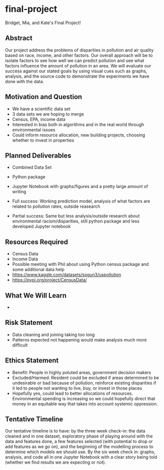 # final-project
 Bridget, Mia, and Kate's Final Project! 

## Abstract

Our project address the problems of disparities in pollution and air quality based on race, income, and other factors. Our overall approach will be to isolate factors to see how well we can predict pollution and see what factors influence the amount of pollution in an area. We will evaluate our success against our stated goals by using visual cues such as graphs, analysis, and the source code to demonstrate the experiments we have done with the data. 


## Motivation and Question

- We have a scientific data set 
- 3 data sets we are hoping to merge 
- Census, EPA, income data
- Interested in bias both in algorithms and in the real world through environmental issues 
- Could inform resource allocation, new building projects, choosing whether to invest in properties

## Planned Deliverables

- Combined Data Set
- Python package 
- Jupyter Notebook with graphs/figures and a pretty large amount of writing 

- Full success: Working prediction model, analysis of what factors are related to pollution rates, outside reasearch
- Partial success: Same but less analysis/outside research about environmental racism/disparities, still python package and less developed Jupyter notebook

## Resources Required

- Census Data 
- Income Data 
- Possible meeting with Phil about using Python census package and some additional data help 
- https://www.kaggle.com/datasets/sogun3/uspollution
- https://pypi.org/project/CensusData/

## What We Will Learn

- 

## Risk Statement

- Data cleaning and joining taking too long 
- Patterns expected not happening would make analysis much more difficult

## Ethics Statement



- Benefit: People in highly poluted areas, government decision makers
- Excluded/Harmed: Resident could be excluded if areas determined to be undesirable or bad because of pollution, reinforce existing disparities if it led to people not wanting to live, buy, or invest in those places 
- Hopefully yes, could lead to better allocations of resources. Environmental spending is increasing so we could hopefully direct that money in an equitable way that takes into account systemic oppression. 

## Tentative Timeline

Our tentative timeline is to have: by the three week check-in: the data cleaned and in one dataset, exploratory phase of playing around with the data and features done, a few features selected (with potential to drop or add features as we go on), and the beginning of the modelling process to determine which models we should use. By the six week check in: graphs, analysis, and code all in one Jupyter Notebook with a clear story being told (whether we find results we are expecting or not).

